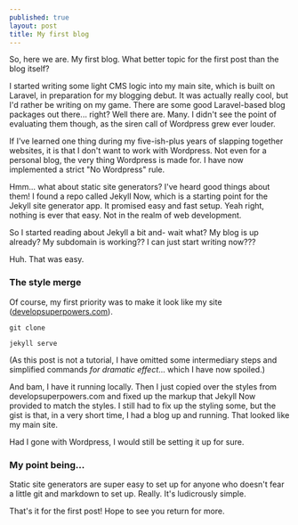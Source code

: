 ```yaml
---
published: true
layout: post
title: My first blog
---
```


So, here we are. My first blog. What better topic for the first post than the blog itself?

I started writing some light CMS logic into my main site, which is built on Laravel, in preparation for my blogging debut. It was actually really cool, but I'd rather be writing on my game. There are some good Laravel-based blog packages out there... right? Well there are. Many. I didn't see the point of evaluating them though, as the siren call of Wordpress grew ever louder.

If I've learned one thing during my five-ish-plus years of slapping together websites, it is that I don't want to work with Wordpress. Not even for a personal blog, the very thing Wordpress is made for. I have now implemented a strict "No Wordpress" rule.

Hmm... what about static site generators? I've heard good things about them! I found a repo called Jekyll Now, which is a starting point for the Jekyll site generator app. It promised easy and fast setup. Yeah right, nothing is ever that easy. Not in the realm of web development.

So I started reading about Jekyll a bit and- wait what? My blog is up already? My subdomain is working?? I can just start writing now???

Huh. That was easy.

### The style merge

Of course, my first priority was to make it look like my site ([developsuperpowers.com](http://developsuperpowers.com/ "developsuperpowers.com")).

`git clone`

`jekyll serve`

(As this post is not a tutorial, I have omitted some intermediary steps and simplified commands _for dramatic effect_... which I have now spoiled.)

And bam, I have it running locally. Then I just copied over the styles from developsuperpowers.com and fixed up the markup that Jekyll Now provided to match the styles. I still had to fix up the styling some, but the gist is that, in a very short time, I had a blog up and running. That looked like my main site.

Had I gone with Wordpress, I would still be setting it up for sure.

### My point being...

Static site generators are super easy to set up for anyone who doesn't fear a little git and markdown to set up. Really. It's ludicrously simple.

That's it for the first post! Hope to see you return for more.